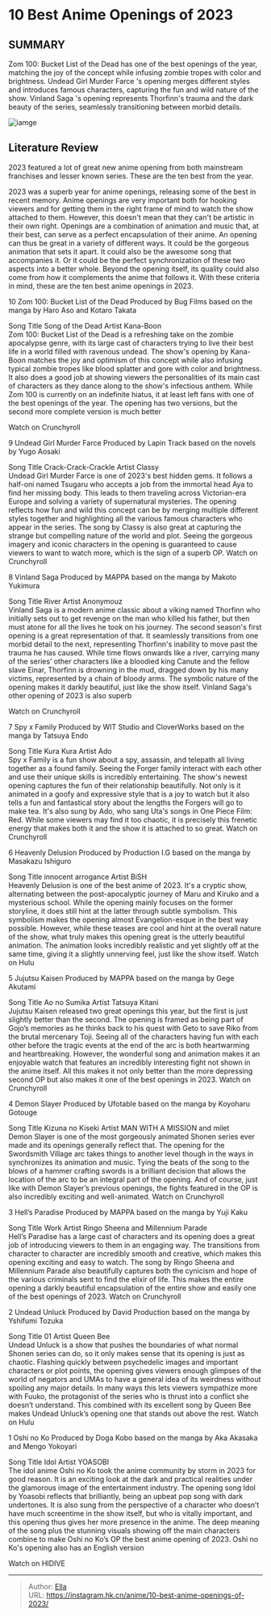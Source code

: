 # 10 Best Anime Openings of 2023


## SUMMARY 


Zom 100: Bucket List of the Dead
 has one of the best openings of the year, matching the joy of the concept while infusing zombie tropes with color and brightness. 
Undead Girl Murder Farce
&#39;s opening merges different styles and introduces famous characters, capturing the fun and wild nature of the show. 
Vinland Saga
&#39;s opening represents Thorfinn&#39;s trauma and the dark beauty of the series, seamlessly transitioning between morbid details. 

![iamge](https://static1.srcdn.com/wordpress/wp-content/uploads/2023/12/best-anime-openings-of-2023.jpg)

## Literature Review

2023 featured a lot of great new anime opening from both mainstream franchises and lesser known series. These are the ten best from the year.




2023 was a superb year for anime openings, releasing some of the best in recent memory. Anime openings are very important both for hooking viewers and for getting them in the right frame of mind to watch the show attached to them. However, this doesn&#39;t mean that they can&#39;t be artistic in their own right.
Openings are a combination of animation and music that, at their best, can serve as a perfect encapsulation of their anime. An opening can thus be great in a variety of different ways. It could be the gorgeous animation that sets it apart. It could also be the awesome song that accompanies it. Or it could be the perfect synchronization of these two aspects into a better whole. Beyond the opening itself, its quality could also come from how it complements the anime that follows it. With these criteria in mind, these are the ten best anime openings in 2023.









 








 10  Zom 100: Bucket List of the Dead 
Produced by Bug Films based on the manga by Haro Aso and Kotaro Takata


  Song Title   Song of the Dead    Artist   Kana-Boon    
Zom 100: Bucket List of the Dead is a refreshing take on the zombie apocalypse genre, with its large cast of characters trying to live their best life in a world filled with ravenous undead. The show&#39;s opening by Kana-Boon matches the joy and optimism of this concept while also infusing typical zombie tropes like blood splatter and gore with color and brightness. It also does a good job at showing viewers the personalities of its main cast of characters as they dance along to the show&#39;s infectious anthem. While Zom 100 is currently on an indefinite hiatus, it at least left fans with one of the best openings of the year.
The opening has two versions, but the second more complete version is much better 

Watch on Crunchyroll





 9  Undead Girl Murder Farce 
Produced by Lapin Track based on the novels by Yugo Aosaki


  Song Title   Crack-Crack-Crackle    Artist   Classy    
Undead Girl Murder Farce is one of 2023&#39;s best hidden gems. It follows a half-oni named Tsugaru who accepts a job from the immortal head Aya to find her missing body. This leads to them traveling across Victorian-era Europe and solving a variety of supernatural mysteries. The opening reflects how fun and wild this concept can be by merging multiple different styles together and highlighting all the various famous characters who appear in the series. The song by Classy is also great at capturing the strange but compelling nature of the world and plot. Seeing the gorgeous imagery and iconic characters in the opening is guaranteed to cause viewers to want to watch more, which is the sign of a superb OP.
Watch on Crunchyroll





 8  Vinland Saga 
Produced by MAPPA based on the manga by Makoto Yukimura


  Song Title   River    Artist   Anonymouz    
Vinland Saga is a modern anime classic about a viking named Thorfinn who initially sets out to get revenge on the man who killed his father, but then must atone for all the lives he took on his journey. The second season&#39;s first opening is a great representation of that. It seamlessly transitions from one morbid detail to the next, representing Thorfinn&#39;s inability to move past the trauma he has caused. While time flows onwards like a river, carrying many of the series’ other characters like a bloodied king Canute and the fellow slave Einar, Thorfinn is drowning in the mud, dragged down by his many victims, represented by a chain of bloody arms. The symbolic nature of the opening makes it darkly beautiful, just like the show itself.
Vinland Saga&#39;s other opening of 2023 is also superb 

Watch on Crunchyroll





 7  Spy x Family 
Produced by WIT Studio and CloverWorks based on the manga by Tatsuya Endo


  Song Title   Kura Kura    Artist   Ado    
Spy x Family is a fun show about a spy, assassin, and telepath all living together as a found family. Seeing the Forger family interact with each other and use their unique skills is incredibly entertaining. The show&#39;s newest opening captures the fun of their relationship beautifully. Not only is it animated in a goofy and expressive style that is a joy to watch but it also tells a fun and fantastical story about the lengths the Forgers will go to make tea. It&#39;s also sung by Ado, who sang Uta&#39;s songs in One Piece Film: Red. While some viewers may find it too chaotic, it is precisely this frenetic energy that makes both it and the show it is attached to so great.
Watch on Crunchyroll





 6  Heavenly Delusion 
Produced by Production I.G based on the manga by Masakazu Ishiguro


  Song Title   innocent arrogance    Artist   BiSH    
Heavenly Delusion is one of the best anime of 2023. It&#39;s a cryptic show, alternating between the post-apocalyptic journey of Maru and Kiruko and a mysterious school. While the opening mainly focuses on the former storyline, it does still hint at the latter through subtle symbolism. This symbolism makes the opening almost Evangelion-esque in the best way possible. However, while these teases are cool and hint at the overall nature of the show, what truly makes this opening great is the utterly beautiful animation. The animation looks incredibly realistic and yet slightly off at the same time, giving it a slightly unnerving feel, just like the show itself.
Watch on Hulu





 5  Jujutsu Kaisen 
Produced by MAPPA based on the manga by Gege Akutami


  Song Title   Ao no Sumika    Artist   Tatsuya Kitani    
Jujutsu Kaisen released two great openings this year, but the first is just slightly better than the second. The opening is framed as being part of Gojo’s memories as he thinks back to his quest with Geto to save Riko from the brutal mercenary Toji. Seeing all of the characters having fun with each other before the tragic events at the end of the arc is both heartwarming and heartbreaking. However, the wonderful song and animation makes it an enjoyable watch that features an incredibly interesting fight not shown in the anime itself. All this makes it not only better than the more depressing second OP but also makes it one of the best openings in 2023.
Watch on Crunchyroll





 4  Demon Slayer 
Produced by Ufotable based on the manga by Koyoharu Gotouge


  Song Title   Kizuna no Kiseki    Artist   MAN WITH A MISSION and milet    
Demon Slayer is one of the most gorgeously animated Shonen series ever made and its openings generally reflect that. The opening for the Swordsmith Village arc takes things to another level though in the ways in synchronizes its animation and music. Tying the beats of the song to the blows of a hammer crafting swords is a brilliant decision that allows the location of the arc to be an integral part of the opening. And of course, just like with Demon Slayer’s previous openings, the fights featured in the OP is also incredibly exciting and well-animated.
Watch on Crunchyroll





 3  Hell’s Paradise 
Produced by MAPPA based on the manga by Yuji Kaku


  Song Title   Work    Artist   Ringo Sheena and Millennium Parade    
Hell’s Paradise has a large cast of characters and its opening does a great job of introducing viewers to them in an engaging way. The transitions from character to character are incredibly smooth and creative, which makes this opening exciting and easy to watch. The song by Ringo Sheena and Millennium Parade also beautifully captures both the cynicism and hope of the various criminals sent to find the elixir of life. This makes the entire opening a darkly beautiful encapsulation of the entire show and easily one of the best openings of 2023.
Watch on Crunchyroll





 2  Undead Unluck 
Produced by David Production based on the manga by Yshifumi Tozuka


  Song Title   01    Artist   Queen Bee    
Undead Unluck is a show that pushes the boundaries of what normal Shonen series can do, so it only makes sense that its opening is just as chaotic. Flashing quickly between psychedelic images and important characters or plot points, the opening gives viewers enough glimpses of the world of negators and UMAs to have a general idea of its weirdness without spoiling any major details. In many ways this lets viewers sympathize more with Fuuko, the protagonist of the series who is thrust into a conflict she doesn’t understand. This combined with its excellent song by Queen Bee makes Undead Unluck’s opening one that stands out above the rest.
Watch on Hulu





 1  Oshi no Ko 
Produced by Doga Kobo based on the manga by Aka Akasaka and Mengo Yokoyari


  Song Title   Idol    Artist   YOASOBI    
The idol anime Oshi no Ko took the anime community by storm in 2023 for good reason. It is an exciting look at the dark and practical realities under the glamorous image of the entertainment industry. The opening song Idol by Yoasobi reflects that brilliantly, being an upbeat pop song with dark undertones. It is also sung from the perspective of a character who doesn’t have much screentime in the show itself, but who is vitally important, and this opening thus gives her more presence in the anime. The deep meaning of the song plus the stunning visuals showing off the main characters combine to make Oshi no Ko’s OP the best anime opening of 2023.
Oshi no Ko&#39;s opening also has an English version 

Watch on HIDIVE 

---

> Author: [Ella](https://instagram.hk.cn/)  
> URL: https://instagram.hk.cn/anime/10-best-anime-openings-of-2023/  

